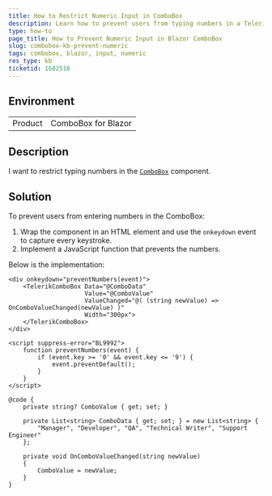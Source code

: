 ```yaml
---
title: How to Restrict Numeric Input in ComboBox
description: Learn how to prevent users from typing numbers in a Telerik UI for Blazor ComboBox.
type: how-to
page_title: How to Prevent Numeric Input in Blazor ComboBox
slug: combobox-kb-prevent-numeric
tags: combobox, blazor, input, numeric
res_type: kb
ticketid: 1682510
---
```


## Environment

<table>
	<tbody>
		<tr>
			<td>Product</td>
			<td>ComboBox for Blazor</td>
		</tr>
	</tbody>
</table>

## Description

I want to restrict typing numbers in the [`ComboBox`](slug:components/combobox/overview) component.

## Solution

To prevent users from entering numbers in the ComboBox: 

1. Wrap the component in an HTML element and use the `onkeydown` event to capture every keystroke.
2. Implement a JavaScript function that prevents the numbers.

Below is the implementation:

`````Razor
<div onkeydown="preventNumbers(event)">
    <TelerikComboBox Data="@ComboData"
                     Value="@ComboValue"
                     ValueChanged="@( (string newValue) => OnComboValueChanged(newValue) )"
                     Width="300px">
    </TelerikComboBox>
</div>

<script suppress-error="BL9992">
    function preventNumbers(event) {
        if (event.key >= '0' && event.key <= '9') {
            event.preventDefault();
        }
    }
</script>

@code {
    private string? ComboValue { get; set; }

    private List<string> ComboData { get; set; } = new List<string> {
        "Manager", "Developer", "QA", "Technical Writer", "Support Engineer"
    };

    private void OnComboValueChanged(string newValue)
    {
        ComboValue = newValue;
    }
}
`````
